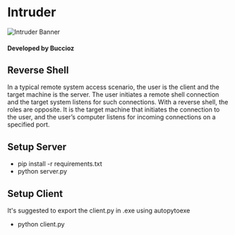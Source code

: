 # Intruder
![Intruder Banner](https://www.teabagatexitstore.com/Github_banners/intruder.PNG)
#### Developed by Buccioz

## Reverse Shell
In a typical remote system access scenario, the user is the client and the target machine is the server. The user initiates a remote shell connection and the target system listens for such connections. With a reverse shell, the roles are opposite. It is the target machine that initiates the connection to the user, and the user’s computer listens for incoming connections on a specified port.

## Setup Server
- pip install -r requirements.txt
- python server.py
## Setup Client
It's suggested to export the client.py in .exe using autopytoexe

- python client.py
